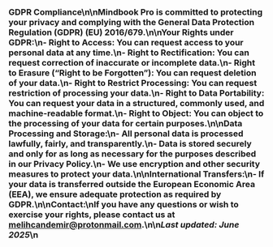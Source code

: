 ### GDPR Compliance\n\nMindbook Pro is committed to protecting your privacy and complying with the General Data Protection Regulation (GDPR) (EU) 2016/679.\n\n**Your Rights under GDPR:**\n- **Right to Access:** You can request access to your personal data at any time.\n- **Right to Rectification:** You can request correction of inaccurate or incomplete data.\n- **Right to Erasure (“Right to be Forgotten”):** You can request deletion of your data.\n- **Right to Restrict Processing:** You can request restriction of processing your data.\n- **Right to Data Portability:** You can request your data in a structured, commonly used, and machine-readable format.\n- **Right to Object:** You can object to the processing of your data for certain purposes.\n\n**Data Processing and Storage:**\n- All personal data is processed lawfully, fairly, and transparently.\n- Data is stored securely and only for as long as necessary for the purposes described in our Privacy Policy.\n- We use encryption and other security measures to protect your data.\n\n**International Transfers:**\n- If your data is transferred outside the European Economic Area (EEA), we ensure adequate protection as required by GDPR.\n\n**Contact:**\nIf you have any questions or wish to exercise your rights, please contact us at [melihcandemir@protonmail.com](mailto:melihcandemir@protonmail.com).\n\n*Last updated: June 2025*\n
